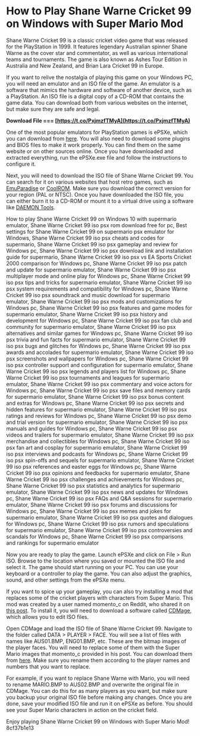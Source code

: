 
 
# How to Play Shane Warne Cricket 99 on Windows with Super Mario Mod
 
Shane Warne Cricket 99 is a classic cricket video game that was released for the PlayStation in 1999. It features legendary Australian spinner Shane Warne as the cover star and commentator, as well as various international teams and tournaments. The game is also known as Ashes Tour Edition in Australia and New Zealand, and Brian Lara Cricket 99 in Europe.
 
If you want to relive the nostalgia of playing this game on your Windows PC, you will need an emulator and an ISO file of the game. An emulator is a software that mimics the hardware and software of another device, such as a PlayStation. An ISO file is a digital copy of a CD-ROM that contains the game data. You can download both from various websites on the internet, but make sure they are safe and legal.
 
**Download File === [https://t.co/PxjmzfTMyA](https://t.co/PxjmzfTMyA)**


 
One of the most popular emulators for PlayStation games is ePSXe, which you can download from [here](https://www.epsxe.com/). You will also need to download some plugins and BIOS files to make it work properly. You can find them on the same website or on other sources online. Once you have downloaded and extracted everything, run the ePSXe.exe file and follow the instructions to configure it.
 
Next, you will need to download the ISO file of Shane Warne Cricket 99. You can search for it on various websites that host retro games, such as [EmuParadise](https://www.emuparadise.me/) or [CoolROM](https://coolrom.com/). Make sure you download the correct version for your region (PAL or NTSC). Once you have downloaded the ISO file, you can either burn it to a CD-ROM or mount it to a virtual drive using a software like [DAEMON Tools](https://www.daemon-tools.cc/).
 
How to play Shane Warne Cricket 99 on Windows 10 with supermario emulator,  Shane Warne Cricket 99 iso psx rom download free for pc,  Best settings for Shane Warne Cricket 99 on supermario psx emulator for Windows,  Shane Warne Cricket 99 iso psx cheats and codes for supermario,  Shane Warne Cricket 99 iso psx gameplay and review for Windows pc,  Shane Warne Cricket 99 iso psx download link and installation guide for supermario,  Shane Warne Cricket 99 iso psx vs EA Sports Cricket 2000 comparison for Windows pc,  Shane Warne Cricket 99 iso psx patch and update for supermario emulator,  Shane Warne Cricket 99 iso psx multiplayer mode and online play for Windows pc,  Shane Warne Cricket 99 iso psx tips and tricks for supermario emulator,  Shane Warne Cricket 99 iso psx system requirements and compatibility for Windows pc,  Shane Warne Cricket 99 iso psx soundtrack and music download for supermario emulator,  Shane Warne Cricket 99 iso psx mods and customizations for Windows pc,  Shane Warne Cricket 99 iso psx features and game modes for supermario emulator,  Shane Warne Cricket 99 iso psx history and development for Windows pc,  Shane Warne Cricket 99 iso psx fan club and community for supermario emulator,  Shane Warne Cricket 99 iso psx alternatives and similar games for Windows pc,  Shane Warne Cricket 99 iso psx trivia and fun facts for supermario emulator,  Shane Warne Cricket 99 iso psx bugs and glitches for Windows pc,  Shane Warne Cricket 99 iso psx awards and accolades for supermario emulator,  Shane Warne Cricket 99 iso psx screenshots and wallpapers for Windows pc,  Shane Warne Cricket 99 iso psx controller support and configuration for supermario emulator,  Shane Warne Cricket 99 iso psx legends and players list for Windows pc,  Shane Warne Cricket 99 iso psx tournaments and leagues for supermario emulator,  Shane Warne Cricket 99 iso psx commentary and voice actors for Windows pc,  Shane Warne Cricket 99 iso psx save files and memory cards for supermario emulator,  Shane Warne Cricket 99 iso psx bonus content and extras for Windows pc,  Shane Warne Cricket 99 iso psx secrets and hidden features for supermario emulator,  Shane Warne Cricket 99 iso psx ratings and reviews for Windows pc,  Shane Warne Cricket 99 iso psx demo and trial version for supermario emulator,  Shane Warne Cricket 99 iso psx manuals and guides for Windows pc,  Shane Warne Cricket 99 iso psx videos and trailers for supermario emulator,  Shane Warne Cricket 99 iso psx merchandise and collectibles for Windows pc,  Shane Warne Cricket 99 iso psx fan art and cosplay for supermario emulator,  Shane Warne Cricket 99 iso psx interviews and podcasts for Windows pc,  Shane Warne Cricket 99 iso psx spin-offs and sequels for supermario emulator,  Shane Warne Cricket 99 iso psx references and easter eggs for Windows pc,  Shane Warne Cricket 99 iso psx opinions and feedbacks for supermario emulator,  Shane Warne Cricket 99 iso psx challenges and achievements for Windows pc,  Shane Warne Cricket 99 iso psx statistics and analytics for supermario emulator,  Shane Warne Cricket 99 iso psx news and updates for Windows pc,  Shane Warne Cricket 99 iso psx FAQs and Q&A sessions for supermario emulator,  Shane Warne Cricket 99 iso psx forums and discussions for Windows pc,  Shane Warne Cricket 99 iso psx memes and jokes for supermario emulator,  Shane Warne Cricket 99 iso psx quotes and dialogues for Windows pc,  Shane Warne Cricket 99 iso psx rumors and speculations for supermario emulator,  Shane Warne Cricket 99 iso psx controversies and scandals for Windows pc,  Shane Warne Cricket 99 iso psx comparisons and rankings for supermario emulator
 
Now you are ready to play the game. Launch ePSXe and click on File > Run ISO. Browse to the location where you saved or mounted the ISO file and select it. The game should start running on your PC. You can use your keyboard or a controller to play the game. You can also adjust the graphics, sound, and other settings from the ePSXe menu.
 
If you want to spice up your gameplay, you can also try installing a mod that replaces some of the cricket players with characters from Super Mario. This mod was created by a user named momento\_c on Reddit, who shared it on [this post](https://www.reddit.com/r/Cricket/comments/7z6y0c/shane_warne_cricket_99_super_mario_mod/). To install it, you will need to download a software called [CDMage](https://www.psx-place.com/resources/cdmage-beta-5.271/), which allows you to edit ISO files.
 
Open CDMage and load the ISO file of Shane Warne Cricket 99. Navigate to the folder called DATA > PLAYER > FACE. You will see a list of files with names like AUS01.BMP, ENG01.BMP, etc. These are the bitmap images of the player faces. You will need to replace some of them with the Super Mario images that momento\_c provided in his post. You can download them from [here](https://imgur.com/a/4fZ0n). Make sure you rename them according to the player names and numbers that you want to replace.
 
For example, if you want to replace Shane Warne with Mario, you will need to rename MARIO.BMP to AUS02.BMP and overwrite the original file in CDMage. You can do this for as many players as you want, but make sure you backup your original ISO file before making any changes. Once you are done, save your modified ISO file and run it on ePSXe as before. You should see your Super Mario characters in action on the cricket field.
 
Enjoy playing Shane Warne Cricket 99 on Windows with Super Mario Mod!
 8cf37b1e13
 

